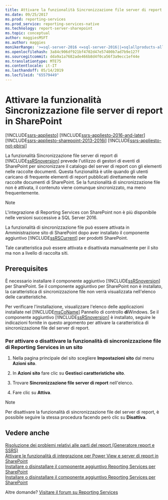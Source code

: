 ```yaml
---
title: Attivare la funzionalità Sincronizzazione file server di report in SharePoint | Microsoft Docs
ms.date: 09/25/2017
ms.prod: reporting-services
ms.prod_service: reporting-services-native
ms.technology: report-server-sharepoint
ms.topic: conceptual
author: maggiesMSFT
ms.author: maggies
monikerRange: '>=sql-server-2016 <=sql-server-2016||=sqlallproducts-allversions'
ms.openlocfilehash: 3a84c906df921bf4702d47e57400b7ad7b9e127f
ms.sourcegitcommit: dda9a1a7682ade466b8d4f0ca56f3a9ecc1ef44e
ms.translationtype: MTE75
ms.contentlocale: it-IT
ms.lasthandoff: 05/14/2019
ms.locfileid: "65579449"
---
```

# <a name="activate-the-report-server-file-sync-feature-in-sharepoint"></a>Attivare la funzionalità Sincronizzazione file server di report in SharePoint

[!INCLUDE[ssrs-appliesto](../../includes/ssrs-appliesto.md)] [!INCLUDE[ssrs-appliesto-2016-and-later](../../includes/ssrs-appliesto-2016-and-later.md)] [!INCLUDE[ssrs-appliesto-sharepoint-2013-2016i](../../includes/ssrs-appliesto-sharepoint-2013-2016.md)] [!INCLUDE[ssrs-appliesto-not-pbirsi](../../includes/ssrs-appliesto-not-pbirs.md)]

La funzionalità Sincronizzazione file server di report di [!INCLUDE[ssRSnoversion](../../includes/ssrsnoversion-md.md)] prevede l'utilizzo di gestori di eventi di SharePoint per sincronizzare il catalogo del server di report con gli elementi nelle raccolte documenti. Questa funzionalità è utile quando gli utenti caricano di frequente elementi di report pubblicati direttamente nelle raccolte documenti di SharePoint. Se la funzionalità di sincronizzazione file non è attivata, il contenuto viene comunque sincronizzato, ma meno frequentemente.

> [!NOTE]
> L'integrazione di Reporting Services con SharePoint non è più disponibile nelle versioni successive a SQL Server 2016.
  
 La funzionalità di sincronizzazione file può essere attivata in Amministrazione sito di SharePoint dopo aver installato il componente aggiuntivo [!INCLUDE[ssRSCurrent](../../includes/ssrscurrent-md.md)] per prodotti SharePoint.  
  
 Tale caratteristica può essere attivata e disattivata manualmente per il sito ma non a livello di raccolta siti.  
  
## <a name="prerequisites"></a>Prerequisites

 È necessario installare il componente aggiuntivo [!INCLUDE[ssRSnoversion](../../includes/ssrsnoversion-md.md)] per SharePoint. Se il componente aggiuntivo per SharePoint non è installato, la caratteristica di sincronizzazione file non verrà visualizzata nell'elenco delle caratteristiche.  
  
 Per verificare l'installazione, visualizzare l'elenco delle applicazioni installate nel [!INCLUDE[msCoName](../../includes/msconame-md.md)] Pannello di controllo **di**Windows. Se il componente aggiuntivo [!INCLUDE[ssRSnoversion](../../includes/ssrsnoversion-md.md)] è installato, seguire le indicazioni fornite in questo argomento per attivare la caratteristica di sincronizzazione file del server di report.  
  
### <a name="to-activate-or-deactivate-the-reporting-services-file-sync-feature-on-a-site"></a>Per attivare o disattivare la funzionalità di sincronizzazione file di Reporting Services in un sito
  
1.  Nella pagina principale del sito scegliere **Impostazioni sito** dal menu **Azioni sito**.  
  
2.  In **Azioni sito** fare clic su **Gestisci caratteristiche sito**.  
  
3.  Trovare **Sincronizzazione file server di report** nell'elenco.  
  
4.  Fare clic su **Attiva**.  

> [!NOTE]
> Per disattivare la funzionalità di sincronizzazione file del server di report, è possibile seguire la stessa procedura facendo però clic su **Disattiva**.

## <a name="see-also"></a>Vedere anche

 [Risoluzione dei problemi relativi alle parti del report (Generatore report e SSRS)](https://msdn.microsoft.com/d9fe1932-46e7-421b-a8a9-4c54d9576e94)   
 [Attivare le funzionalità di integrazione per Power View e server di report in SharePoint](../../reporting-services/report-server-sharepoint/site-collection-features-report-server-and-power-view.md)   
 [Installare o disinstallare il componente aggiuntivo Reporting Services per SharePoint](../../reporting-services/install-windows/install-or-uninstall-the-reporting-services-add-in-for-sharepoint.md)   
 [Installare o disinstallare il componente aggiuntivo Reporting Services per SharePoint](../../reporting-services/install-windows/install-or-uninstall-the-reporting-services-add-in-for-sharepoint.md)  

Altre domande? [Visitare il forum su Reporting Services](https://go.microsoft.com/fwlink/?LinkId=620231)
